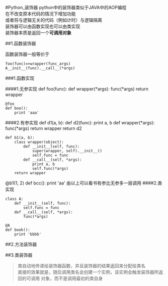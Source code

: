 #Python_装饰器
python中的装饰器类似于JAVA中的AOP编程  
在不改变原本代码的情况下增加功能  
或者将与逻辑无关的代码（例如计时）与逻辑隔离  
装饰器可以由函数实现也可以由类实现  
装饰器本质是返回一个**可调用对象**

##1.函数装饰器

函数装饰器一般等价于

	foo(func)=>wrapper(func_args)
	A__init__(func).__call__(*args)

###1.函数实现

####1.无参实现
	def foo(func):
		def wrapper(*args):
			func(*args)
		return wrapper

	@foo
	def boo():
		print 'aaa'

####2.有参实现
	def d1(a, b):
		def d2(func):
			print a, b
			def wrapper(*args):
				func(*args)
			return wrapper
		return d2

	def b1(a, b):
		class wrapper(object):
			def __init__(self, func):
				super(wrapper, self).__init__()
				self.func = func
			def __call__(self, *args):
				print a, b
				self.func(*args)
		return wrapper
@b1(1, 2)
def bcc():
	print 'aa'
由以上可以看书有参比无参多一层调用
####2.类实现

	class A:
		def __init__(self, func):
			self.func = func
		def __call__(self, *args):
			func(*args)

	@A
	def book():
		print 'bbbb'


##2.方法装饰器

##3.类装饰器

>类自动地传递给装饰器函数，并且装饰器的结果返回来分配给类名  
>直接的效果就是，随后调用类名会创建一个实例，该实例会触发装饰器所返回的可调用
对象，而不是调用最初的类自身